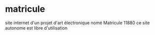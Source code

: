 # matricule
site internet d'un projet d'art électronique
nomé Matricule 11880
ce site autonome est libre d'utilisation
